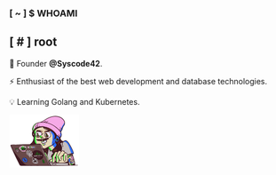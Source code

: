 ### [ ~ ] $ WHOAMI 
## [ # ] root

🚀 Founder **@Syscode42**.

⚡ Enthusiast of the best web development and database technologies.

💡 Learning Golang and Kubernetes.

 <img src="/programer.gif" alt="programer-image" align="center" width="25%" /> 
<br>

